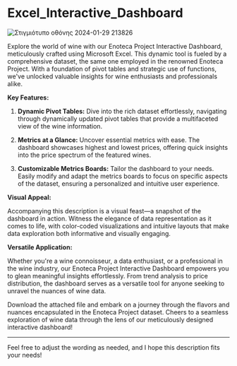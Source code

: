 # Excel_Interactive_Dashboard

![Στιγμιότυπο οθόνης 2024-01-29 213826](https://github.com/st9ho3/Excel_Interactive_Dashboard/assets/148724871/61c9e822-1f84-446f-9eb8-ef6e06295241)


Explore the world of wine with our Enoteca Project Interactive Dashboard, meticulously crafted using Microsoft Excel. This dynamic tool is fueled by a comprehensive dataset, the same one employed in the renowned Enoteca Project. With a foundation of pivot tables and strategic use of functions, we've unlocked valuable insights for wine enthusiasts and professionals alike.

**Key Features:**

1. **Dynamic Pivot Tables:** Dive into the rich dataset effortlessly, navigating through dynamically updated pivot tables that provide a multifaceted view of the wine information.

2. **Metrics at a Glance:** Uncover essential metrics with ease. The dashboard showcases highest and lowest prices, offering quick insights into the price spectrum of the featured wines.

3. **Customizable Metrics Boards:** Tailor the dashboard to your needs. Easily modify and adapt the metrics boards to focus on specific aspects of the dataset, ensuring a personalized and intuitive user experience.

**Visual Appeal:**

Accompanying this description is a visual feast—a snapshot of the dashboard in action. Witness the elegance of data representation as it comes to life, with color-coded visualizations and intuitive layouts that make data exploration both informative and visually engaging.

**Versatile Application:**

Whether you're a wine connoisseur, a data enthusiast, or a professional in the wine industry, our Enoteca Project Interactive Dashboard empowers you to glean meaningful insights effortlessly. From trend analysis to price distribution, the dashboard serves as a versatile tool for anyone seeking to unravel the nuances of wine data.

Download the attached file and embark on a journey through the flavors and nuances encapsulated in the Enoteca Project dataset. Cheers to a seamless exploration of wine data through the lens of our meticulously designed interactive dashboard!

--- 



Feel free to adjust the wording as needed, and I hope this description fits your needs!
